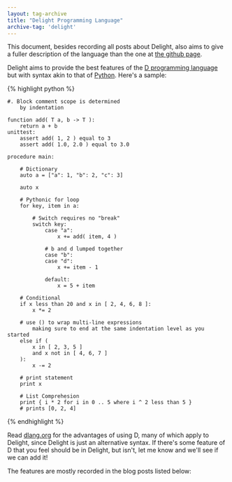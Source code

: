 ```yaml
---
layout: tag-archive
title: "Delight Programming Language"
archive-tag: 'delight'
---
```


This document, besides recording all posts about Delight, also aims to give a fuller description of the language than the one at [the github page](http://github.org/pplantinga/delight).

Delight aims to provide the best features of the [D programming language](/archives/d-programming-language.html) but with syntax akin to that of [Python](/archives/python.html). Here's a sample:

{% highlight python %}

	#. Block comment scope is determined
		by indentation

	function add( T a, b -> T ):
		return a + b
	unittest:
		assert add( 1, 2 ) equal to 3
		assert add( 1.0, 2.0 ) equal to 3.0

	procedure main:

		# Dictionary
		auto a = ["a": 1, "b": 2, "c": 3]

		auto x

		# Pythonic for loop
		for key, item in a:

			# Switch requires no "break"
			switch key:
				case "a":
					x += add( item, 4 )

				# b and d lumped together
				case "b":
				case "d":
					x += item - 1

				default:
					x = 5 + item
		
		# Conditional
		if x less than 20 and x in [ 2, 4, 6, 8 ]:
			x *= 2

		# use () to wrap multi-line expressions
			making sure to end at the same indentation level as you started
		else if (
			x in [ 2, 3, 5 ]
			and x not in [ 4, 6, 7 ]
		):
			x -= 2

		# print statement
		print x

		# List Comprehesion
		print { i * 2 for i in 0 .. 5 where i ^ 2 less than 5 }
		# prints [0, 2, 4]

{% endhighlight %}

Read [dlang.org](http://dlang.org) for the advantages of using D, many of which apply to Delight, since Delight is just an alternative syntax. If there's some feature of D that you feel should be in Delight, but isn't, let me know and we'll see if we can add it!

The features are mostly recorded in the blog posts listed below:
